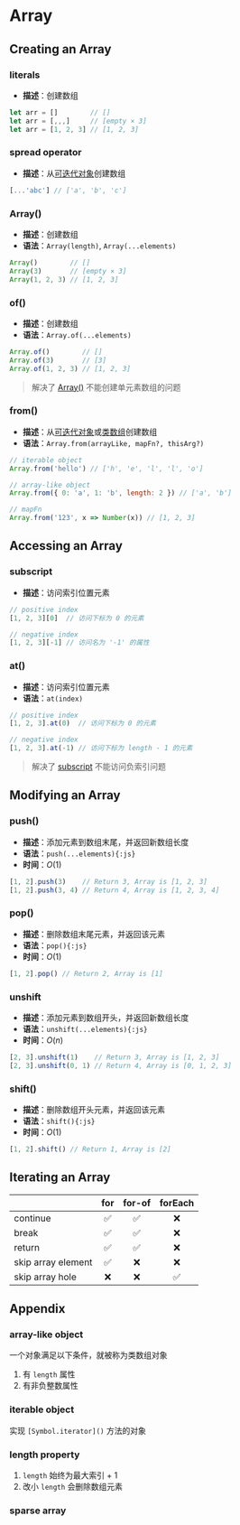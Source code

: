# Array
## Creating an Array
### literals
- **描述**：创建数组
```js
let arr = []        // []
let arr = [,,,]     // [empty × 3]
let arr = [1, 2, 3] // [1, 2, 3]
```
### spread operator
- **描述**：从[可迭代对象]()创建数组
```js
[...'abc'] // ['a', 'b', 'c']
```
### Array()
- **描述**：创建数组
- **语法**：`Array(length)`, `Array(...elements)`
```js
Array()        // []
Array(3)       // [empty × 3]
Array(1, 2, 3) // [1, 2, 3]
```
### of()
- **描述**：创建数组
- **语法**：`Array.of(...elements)`
```js
Array.of()        // []
Array.of(3)       // [3]
Array.of(1, 2, 3) // [1, 2, 3]
```
> 解决了 [Array()](#array-1) 不能创建单元素数组的问题
### from()
- **描述**：从[可迭代对象](#iterable-object)或[类数组](#array-like-object)创建数组
- **语法**：`Array.from(arrayLike, mapFn?, thisArg?)`
```js
// iterable object
Array.from('hello') // ['h', 'e', 'l', 'l', 'o']

// array-like object
Array.from({ 0: 'a', 1: 'b', length: 2 }) // ['a', 'b']

// mapFn
Array.from('123', x => Number(x)) // [1, 2, 3]
```
## Accessing an Array
### subscript
- **描述**：访问索引位置元素
```js
// positive index
[1, 2, 3][0]  // 访问下标为 0 的元素

// negative index
[1, 2, 3][-1] // 访问名为 '-1' 的属性
```
### at()
- **描述**：访问索引位置元素
- **语法**：`at(index)`
```js
// positive index
[1, 2, 3].at(0)  // 访问下标为 0 的元素

// negative index
[1, 2, 3].at(-1) // 访问下标为 length - 1 的元素
```
> 解决了 [subscript](#subscript) 不能访问负索引问题
## Modifying an Array
### push()
- **描述**：添加元素到数组末尾，并返回新数组长度
- **语法**：`push(...elements){:js}`
- **时间**：$O(1)$
```js
[1, 2].push(3)    // Return 3, Array is [1, 2, 3]
[1, 2].push(3, 4) // Return 4, Array is [1, 2, 3, 4]
```
### pop()
- **描述**：删除数组末尾元素，并返回该元素
- **语法**：`pop(){:js}`
- **时间**：$O(1)$
```js
[1, 2].pop() // Return 2, Array is [1]
```
### unshift
- **描述**：添加元素到数组开头，并返回新数组长度
- **语法**：`unshift(...elements){:js}`
- **时间**：$O(n)$
```js
[2, 3].unshift(1)    // Return 3, Array is [1, 2, 3]
[2, 3].unshift(0, 1) // Return 4, Array is [0, 1, 2, 3]
```
### shift()
- **描述**：删除数组开头元素，并返回该元素
- **语法**：`shift(){:js}`
- **时间**：$O(1)$
```js
[1, 2].shift() // Return 1, Array is [2]
```
## Iterating an Array
|  | for | for-of | forEach |
|---|:---:|:---:|:---:|
| continue | ✅ | ✅ | ❌ |
| break | ✅ | ✅ | ❌ |
| return | ✅ | ✅ | ❌ |
| skip array element | ✅ | ❌ | ❌ |
| skip array hole | ❌ | ❌ | ✅ |
## Appendix
### array-like object
一个对象满足以下条件，就被称为类数组对象
1. 有 `length` 属性
2. 有非负整数属性
### iterable object
实现 `[Symbol.iterator]()` 方法的对象
### length property
1. `length` 始终为最大索引 + 1
2. 改小 `length` 会删除数组元素
### sparse array